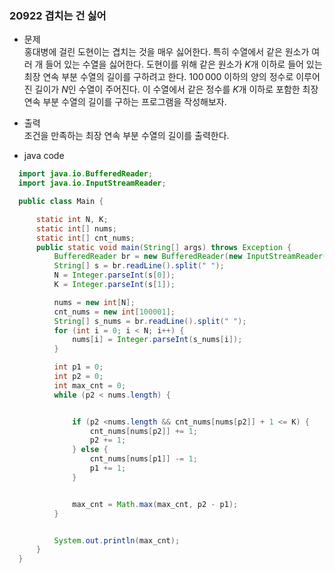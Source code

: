 ### 20922 겹치는 건 싫어
  - 문제   
  홍대병에 걸린 도현이는 겹치는 것을 매우 싫어한다. 특히 수열에서 같은 원소가 여러 개 들어 있는 수열을 싫어한다. 도현이를 위해 같은 원소가 $K$개 이하로 들어 있는 최장 연속 부분 수열의 길이를 구하려고 한다.
  $100\,000$ 이하의 양의 정수로 이루어진 길이가 $N$인 수열이 주어진다.  이 수열에서 같은 정수를 $K$개 이하로 포함한 최장 연속 부분 수열의 길이를 구하는 프로그램을 작성해보자.
  
  - 출력   
  조건을 만족하는 최장 연속 부분 수열의 길이를 출력한다.
  - java code
  ```java
    import java.io.BufferedReader;
    import java.io.InputStreamReader;

    public class Main {

        static int N, K;
        static int[] nums;
        static int[] cnt_nums;
        public static void main(String[] args) throws Exception {
            BufferedReader br = new BufferedReader(new InputStreamReader(System.in));
            String[] s = br.readLine().split(" ");
            N = Integer.parseInt(s[0]);
            K = Integer.parseInt(s[1]);

            nums = new int[N];
            cnt_nums = new int[100001];
            String[] s_nums = br.readLine().split(" ");
            for (int i = 0; i < N; i++) {
                nums[i] = Integer.parseInt(s_nums[i]);
            }

            int p1 = 0;
            int p2 = 0;
            int max_cnt = 0;
            while (p2 < nums.length) {


                if (p2 <nums.length && cnt_nums[nums[p2]] + 1 <= K) {
                    cnt_nums[nums[p2]] += 1;
                    p2 += 1;
                } else {
                    cnt_nums[nums[p1]] -= 1;
                    p1 += 1;
                }


                max_cnt = Math.max(max_cnt, p2 - p1);
            }


            System.out.println(max_cnt);
        }
    }
  ```
